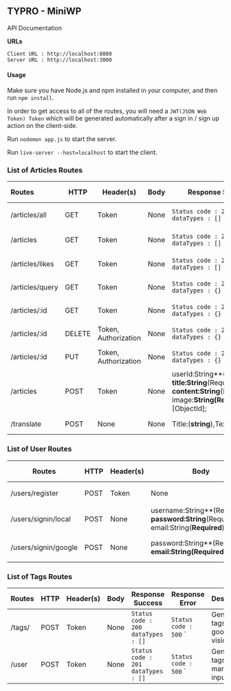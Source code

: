 ## TYPRO - MiniWP

API Documentation

**URLs**

```Client URL : http://localhost:8080,
Client URL : http://localhost:8080
Server URL : http://localhost:3000
```

#### Usage

Make sure you have Node.js and npm installed in your computer, and then run `npm install`.

In order to get access to all of the routes, you will need a `JWT(JSON Web Token) Token` which will be generated automatically after a sign in / sign up action on the client-side.

Run `nodemon app.js` to start the server.

Run `live-server --host=localhost` to start the client.

### List of Articles Routes



| Routes          | HTTP   | Header(s)            | Body | Response Success                                             | Response Error        | Description                    |
| :-------------- | ------ | -------------------- | ---- | ------------------------------------------------------------ | --------------------- | ------------------------------ |
| /articles/all   | GET    | Token                | None | `Status code : 200`<br>`dataTypes : []`                      | `Status code : 500` ` | Get all articles list by users |
| /articles       | GET    | Token                | None | `Status code : 200`<br/>`dataTypes : []`                     | `Status code : 500` ` | Get user's article             |
| /articles/likes | GET    | Token                | None | `Status code : 200`<br/>`dataTypes : []`                     | `Status code : 500`   | Get liked article by user      |
| /articles/query | GET    | Token                | None | `Status code : 2001`<br/>`dataTypes : {}`                    | `Status code : 400`   | Create an article by us        |
| /articles/:id   | GET    | Token                | None | `Status code : 2001`<br/>`dataTypes : {}`                    | `Statuc doce : 'd,m'` | Get one article                |
| /articles/:id   | DELETE | Token, Authorization | None | `Status code : 200`<br/>`dataTypes : {}`                     | `Status code : 400`   | Delete an atricle              |
| /articles/:id   | PUT    | Token, Authorization | None | `Status code : 200`<br/>`dataTypes : {}`                     | `Status code : 400`   | Edit an article                |
| /articles       | POST   | Token                | None | userId:String**(Required)**, title:String**(Required)**, content:String**(Required)**, image:**String(Required)**,tags:[ObjectId]; | `Status code : 400`   | Posted new article             |
| /translate      | POST   | None                 | None | Title:(**string**),Text:**string**                           | `Status code 400`     | Translate currentsaatucke      |



### List of User Routes

| Routes              | HTTP | Header(s) | Body                                                         | Response Success                           | Response Error        | Description          |
| ------------------- | ---- | --------- | ------------------------------------------------------------ | ------------------------------------------ | --------------------- | -------------------- |
| /users/register | POST | Token     | None                                                         | ``Status code : 200`<br/>`dataTypes : {}`` | ``Status code : 400`` | Register new user |
| /users/signin/local | POST | None      | username:String**(Required)**, <br>password:String**(Required)**,<br>email:String(**Required**) | `Status code : 200`<br/>`dataTypes : {}` | `Status code : 400` | Sign in through local  |
| /users/signin/google | POST | None      | password:String**(Required)**,<br/>email:String(**Required**)** | `Status code : 200`<br/>`dataTypes : {}` | `Status code : 400` | Sign in through google |

### List of Tags Routes

| Routes          | HTTP   | Header(s)            | Body | Response Success                                             | Response Error        | Description                    |
| --------------- | ------ | -------------------- | ---- | ------------------------------------------------------------ | --------------------- | ------------------------------ |
| /tags/   | POST    | Token                | None | `Status code : 200`<br>`dataTypes : []`                      | `Status code : 500` ` | Generate tags by google vision |
| /user       | POST    | Token                | None | `Status code : 201`<br/>`dataTypes : []`                    | `Status code : 500` ` | Generate tags by manual input |

